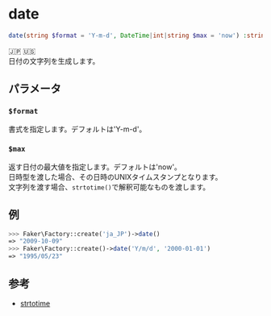 # date
```php
date(string $format = 'Y-m-d', DateTime|int|string $max = 'now') :string
```
:jp: :us:  
日付の文字列を生成します。

## パラメータ
### `$format`
書式を指定します。デフォルトは'Y-m-d'。

### `$max`
返す日付の最大値を指定します。デフォルトは'now'。  
日時型を渡した場合、その日時のUNIXタイムスタンプとなります。  
文字列を渡す場合、`strtotime()`で解釈可能なものを渡します。

## 例
```php
>>> Faker\Factory::create('ja_JP')->date()
=> "2009-10-09"
>>> Faker\Factory::create()->date('Y/m/d', '2000-01-01')
=> "1995/05/23"
```

## 参考
* [strtotime](https://www.php.net/manual/ja/function.strtotime.php)
